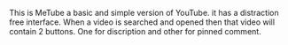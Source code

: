 This is MeTube a basic and simple version of YouTube. it has a distraction free interface. When a video is searched and opened then that video will contain 2 buttons. One for discription and other for pinned comment. 
